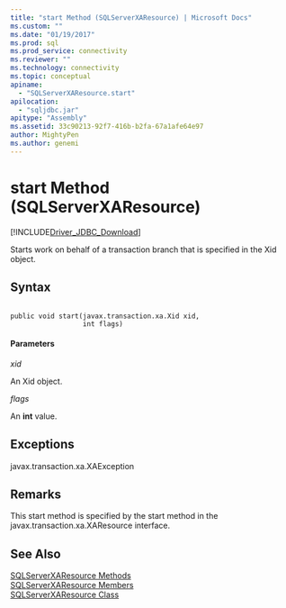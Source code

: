 ```yaml
---
title: "start Method (SQLServerXAResource) | Microsoft Docs"
ms.custom: ""
ms.date: "01/19/2017"
ms.prod: sql
ms.prod_service: connectivity
ms.reviewer: ""
ms.technology: connectivity
ms.topic: conceptual
apiname: 
  - "SQLServerXAResource.start"
apilocation: 
  - "sqljdbc.jar"
apitype: "Assembly"
ms.assetid: 33c90213-92f7-416b-b2fa-67a1afe64e97
author: MightyPen
ms.author: genemi
---
```

# start Method (SQLServerXAResource)
[!INCLUDE[Driver_JDBC_Download](../../../includes/driver_jdbc_download.md)]

  Starts work on behalf of a transaction branch that is specified in the Xid object.  
  
## Syntax  
  
```  
  
public void start(javax.transaction.xa.Xid xid,  
                  int flags)  
```  
  
#### Parameters  
 *xid*  
  
 An Xid object.  
  
 *flags*  
  
 An **int** value.  
  
## Exceptions  
 javax.transaction.xa.XAException  
  
## Remarks  
 This start method is specified by the start method in the javax.transaction.xa.XAResource interface.  
  
## See Also  
 [SQLServerXAResource Methods](../../../connect/jdbc/reference/sqlserverxaresource-methods.md)   
 [SQLServerXAResource Members](../../../connect/jdbc/reference/sqlserverxaresource-members.md)   
 [SQLServerXAResource Class](../../../connect/jdbc/reference/sqlserverxaresource-class.md)  
  
  
